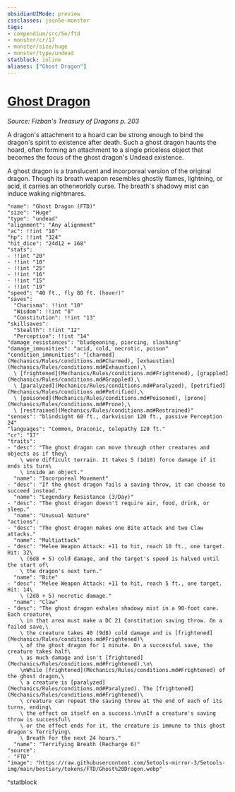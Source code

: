 ```yaml
---
obsidianUIMode: preview
cssclasses: json5e-monster
tags:
- compendium/src/5e/ftd
- monster/cr/17
- monster/size/huge
- monster/type/undead
statblock: inline
aliases: ["Ghost Dragon"]
---
```

# [Ghost Dragon](Mechanics\bestiary\undead/ghost-dragon-ftd.md)
*Source: Fizban's Treasury of Dragons p. 203*  

A dragon's attachment to a hoard can be strong enough to bind the dragon's spirit to existence after death. Such a ghost dragon haunts the hoard, often forming an attachment to a single priceless object that becomes the focus of the ghost dragon's Undead existence.

A ghost dragon is a translucent and incorporeal version of the original dragon. Though its breath weapon resembles ghostly flames, lightning, or acid, it carries an otherworldly curse. The breath's shadowy mist can induce waking nightmares.

```statblock
"name": "Ghost Dragon (FTD)"
"size": "Huge"
"type": "undead"
"alignment": "Any alignment"
"ac": !!int "10"
"hp": !!int "324"
"hit_dice": "24d12 + 168"
"stats":
- !!int "20"
- !!int "10"
- !!int "25"
- !!int "16"
- !!int "15"
- !!int "19"
"speed": "40 ft., fly 80 ft. (hover)"
"saves":
  "Charisma": !!int "10"
  "Wisdom": !!int "8"
  "Constitution": !!int "13"
"skillsaves":
  "Stealth": !!int "12"
  "Perception": !!int "14"
"damage_resistances": "bludgeoning, piercing, slashing"
"damage_immunities": "acid, cold, necrotic, poison"
"condition_immunities": "[charmed](Mechanics/Rules/conditions.md#Charmed), [exhaustion](Mechanics/Rules/conditions.md#Exhaustion),\
  \ [frightened](Mechanics/Rules/conditions.md#Frightened), [grappled](Mechanics/Rules/conditions.md#Grappled),\
  \ [paralyzed](Mechanics/Rules/conditions.md#Paralyzed), [petrified](Mechanics/Rules/conditions.md#Petrified),\
  \ [poisoned](Mechanics/Rules/conditions.md#Poisoned), [prone](Mechanics/Rules/conditions.md#Prone),\
  \ [restrained](Mechanics/Rules/conditions.md#Restrained)"
"senses": "blindsight 60 ft., darkvision 120 ft., passive Perception 24"
"languages": "Common, Draconic, telepathy 120 ft."
"cr": "17"
"traits":
- "desc": "The ghost dragon can move through other creatures and objects as if they\
    \ were difficult terrain. It takes 5 (1d10) force damage if it ends its turn\
    \ inside an object."
  "name": "Incorporeal Movement"
- "desc": "If the ghost dragon fails a saving throw, it can choose to succeed instead."
  "name": "Legendary Resistance (3/Day)"
- "desc": "The ghost dragon doesn't require air, food, drink, or sleep."
  "name": "Unusual Nature"
"actions":
- "desc": "The ghost dragon makes one Bite attack and two Claw attacks."
  "name": "Multiattack"
- "desc": "Melee Weapon Attack: +11 to hit, reach 10 ft., one target. Hit: 32\
    \ (6d8 + 5) cold damage, and the target's speed is halved until the start of\
    \ the dragon's next turn."
  "name": "Bite"
- "desc": "Melee Weapon Attack: +11 to hit, reach 5 ft., one target. Hit: 14\
    \ (2d8 + 5) necrotic damage."
  "name": "Claw"
- "desc": "The ghost dragon exhales shadowy mist in a 90-foot cone. Each creature\
    \ in that area must make a DC 21 Constitution saving throw. On a failed save,\
    \ the creature takes 40 (9d8) cold damage and is [frightened](Mechanics/Rules/conditions.md#Frightened)\
    \ of the ghost dragon for 1 minute. On a successful save, the creature takes half\
    \ as much damage and isn't [frightened](Mechanics/Rules/conditions.md#Frightened).\n\
    \nWhile [frightened](Mechanics/Rules/conditions.md#Frightened) of the ghost dragon,\
    \ a creature is [paralyzed](Mechanics/Rules/conditions.md#Paralyzed). The [frightened](Mechanics/Rules/conditions.md#Frightened)\
    \ creature can repeat the saving throw at the end of each of its turns, ending\
    \ the effect on itself on a success.\n\nIf a creature's saving throw is successful\
    \ or the effect ends for it, the creature is immune to this ghost dragon's Terrifying\
    \ Breath for the next 24 hours."
  "name": "Terrifying Breath (Recharge 6)"
"source":
- "FTD"
"image": "https://raw.githubusercontent.com/5etools-mirror-3/5etools-img/main/bestiary/tokens/FTD/Ghost%20Dragon.webp"
```
^statblock